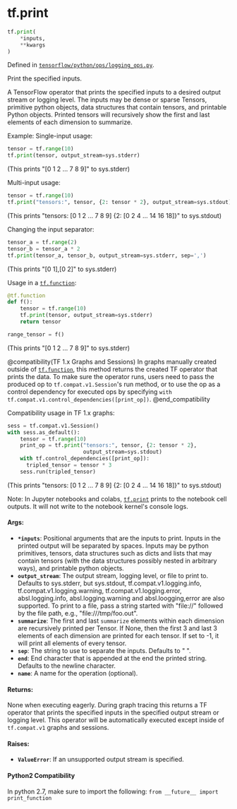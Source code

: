 <div itemscope itemtype="http://developers.google.com/ReferenceObject">
<meta itemprop="name" content="tf.print" />
<meta itemprop="path" content="Stable" />
</div>

# tf.print

``` python
tf.print(
    *inputs,
    **kwargs
)
```



Defined in [`tensorflow/python/ops/logging_ops.py`](/code/stable/tensorflow/python/ops/logging_ops.py).

Print the specified inputs.

A TensorFlow operator that prints the specified inputs to a desired
output stream or logging level. The inputs may be dense or sparse Tensors,
primitive python objects, data structures that contain tensors, and printable
Python objects. Printed tensors will recursively show the first and last
elements of each dimension to summarize.



Example:
  Single-input usage:

  ```python
  tensor = tf.range(10)
  tf.print(tensor, output_stream=sys.stderr)
  ```

  (This prints "[0 1 2 ... 7 8 9]" to sys.stderr)

  Multi-input usage:

  ```python
  tensor = tf.range(10)
  tf.print("tensors:", tensor, {2: tensor * 2}, output_stream=sys.stdout)
  ```

  (This prints "tensors: [0 1 2 ... 7 8 9] {2: [0 2 4 ... 14 16 18]}" to
  sys.stdout)

  Changing the input separator:
  ```python
  tensor_a = tf.range(2)
  tensor_b = tensor_a * 2
  tf.print(tensor_a, tensor_b, output_stream=sys.stderr, sep=',')
  ```

  (This prints "[0 1],[0 2]" to sys.stderr)

  Usage in a <a href="../tf/function.md"><code>tf.function</code></a>:

  ```python
  @tf.function
  def f():
      tensor = tf.range(10)
      tf.print(tensor, output_stream=sys.stderr)
      return tensor

  range_tensor = f()
  ```

  (This prints "[0 1 2 ... 7 8 9]" to sys.stderr)

@compatibility(TF 1.x Graphs and Sessions)
In graphs manually created outside of <a href="../tf/function.md"><code>tf.function</code></a>, this method returns
the created TF operator that prints the data. To make sure the
operator runs, users need to pass the produced op to
`tf.compat.v1.Session`'s run method, or to use the op as a control
dependency for executed ops by specifying
`with tf.compat.v1.control_dependencies([print_op])`.
@end_compatibility

  Compatibility usage in TF 1.x graphs:

  ```python
  sess = tf.compat.v1.Session()
  with sess.as_default():
      tensor = tf.range(10)
      print_op = tf.print("tensors:", tensor, {2: tensor * 2},
                          output_stream=sys.stdout)
      with tf.control_dependencies([print_op]):
        tripled_tensor = tensor * 3
      sess.run(tripled_tensor)
  ```

  (This prints "tensors: [0 1 2 ... 7 8 9] {2: [0 2 4 ... 14 16 18]}" to
  sys.stdout)

Note: In Jupyter notebooks and colabs, <a href="../tf/print.md"><code>tf.print</code></a> prints to the notebook
  cell outputs. It will not write to the notebook kernel's console logs.

#### Args:

* <b>`*inputs`</b>: Positional arguments that are the inputs to print. Inputs in the
    printed output will be separated by spaces. Inputs may be python
    primitives, tensors, data structures such as dicts and lists that may
    contain tensors (with the data structures possibly nested in arbitrary
    ways), and printable python objects.
* <b>`output_stream`</b>: The output stream, logging level, or file to print to.
    Defaults to sys.stderr, but sys.stdout, tf.compat.v1.logging.info,
    tf.compat.v1.logging.warning, tf.compat.v1.logging.error,
    absl.logging.info, absl.logging.warning and absl.loogging,error are also
    supported. To print to a file, pass a string started with "file://"
    followed by the file path, e.g., "file:///tmp/foo.out".
* <b>`summarize`</b>: The first and last `summarize` elements within each dimension are
    recursively printed per Tensor. If None, then the first 3 and last 3
    elements of each dimension are printed for each tensor. If set to -1, it
    will print all elements of every tensor.
* <b>`sep`</b>: The string to use to separate the inputs. Defaults to " ".
* <b>`end`</b>: End character that is appended at the end the printed string.
    Defaults to the newline character.
* <b>`name`</b>: A name for the operation (optional).


#### Returns:

None when executing eagerly. During graph tracing this returns
a TF operator that prints the specified inputs in the specified output
stream or logging level. This operator will be automatically executed
except inside of `tf.compat.v1` graphs and sessions.


#### Raises:

* <b>`ValueError`</b>: If an unsupported output stream is specified.

#### Python2 Compatibility
In python 2.7, make sure to import the following:
`from __future__ import print_function`

